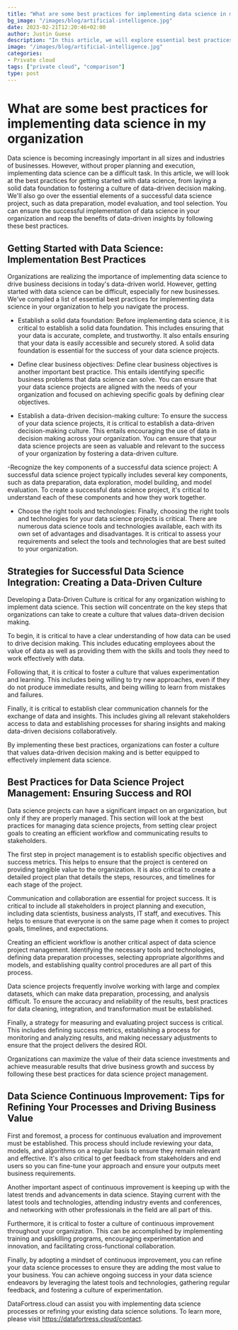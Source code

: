 ```yaml
---
title: "What are some best practices for implementing data science in my organization"
bg_image: "/images/blog/artificial-intelligence.jpg"
date: 2023-02-21T12:20:46+02:00
author: Justin Guese
description: "In this article, we will explore essential best practices for getting started with data science, from building a strong data foundation to creating a culture of data-driven decision making. We will also discuss the key components of a successful data science project, including data preparation, model evaluation, and tool selection."
image: "/images/blog/artificial-intelligence.jpg"
categories:
- Private cloud
tags: ["private cloud", "comparison"]
type: post
---
```


# What are some best practices for implementing data science in my organization

Data science is becoming increasingly important in all sizes and industries of businesses. However, without proper planning and execution, implementing data science can be a difficult task. In this article, we will look at the best practices for getting started with data science, from laying a solid data foundation to fostering a culture of data-driven decision making. We'll also go over the essential elements of a successful data science project, such as data preparation, model evaluation, and tool selection. You can ensure the successful implementation of data science in your organization and reap the benefits of data-driven insights by following these best practices.

## Getting Started with Data Science: Implementation Best Practices

Organizations are realizing the importance of implementing data science to drive business decisions in today's data-driven world. However, getting started with data science can be difficult, especially for new businesses. We've compiled a list of essential best practices for implementing data science in your organization to help you navigate the process.

- Establish a solid data foundation: Before implementing data science, it is critical to establish a solid data foundation. This includes ensuring that your data is accurate, complete, and trustworthy. It also entails ensuring that your data is easily accessible and securely stored. A solid data foundation is essential for the success of your data science projects.

- Define clear business objectives: Define clear business objectives is another important best practice. This entails identifying specific business problems that data science can solve. You can ensure that your data science projects are aligned with the needs of your organization and focused on achieving specific goals by defining clear objectives.

- Establish a data-driven decision-making culture: To ensure the success of your data science projects, it is critical to establish a data-driven decision-making culture. This entails encouraging the use of data in decision making across your organization. You can ensure that your data science projects are seen as valuable and relevant to the success of your organization by fostering a data-driven culture.

-Recognize the key components of a successful data science project: A successful data science project typically includes several key components, such as data preparation, data exploration, model building, and model evaluation. To create a successful data science project, it's critical to understand each of these components and how they work together.

- Choose the right tools and technologies: Finally, choosing the right tools and technologies for your data science projects is critical. There are numerous data science tools and technologies available, each with its own set of advantages and disadvantages. It is critical to assess your requirements and select the tools and technologies that are best suited to your organization.

## Strategies for Successful Data Science Integration: Creating a Data-Driven Culture

Developing a Data-Driven Culture is critical for any organization wishing to implement data science. This section will concentrate on the key steps that organizations can take to create a culture that values data-driven decision making.

To begin, it is critical to have a clear understanding of how data can be used to drive decision making. This includes educating employees about the value of data as well as providing them with the skills and tools they need to work effectively with data.

Following that, it is critical to foster a culture that values experimentation and learning. This includes being willing to try new approaches, even if they do not produce immediate results, and being willing to learn from mistakes and failures.

Finally, it is critical to establish clear communication channels for the exchange of data and insights. This includes giving all relevant stakeholders access to data and establishing processes for sharing insights and making data-driven decisions collaboratively.

By implementing these best practices, organizations can foster a culture that values data-driven decision making and is better equipped to effectively implement data science.

## Best Practices for Data Science Project Management: Ensuring Success and ROI

Data science projects can have a significant impact on an organization, but only if they are properly managed. This section will look at the best practices for managing data science projects, from setting clear project goals to creating an efficient workflow and communicating results to stakeholders.

The first step in project management is to establish specific objectives and success metrics. This helps to ensure that the project is centered on providing tangible value to the organization. It is also critical to create a detailed project plan that details the steps, resources, and timelines for each stage of the project.

Communication and collaboration are essential for project success. It is critical to include all stakeholders in project planning and execution, including data scientists, business analysts, IT staff, and executives. This helps to ensure that everyone is on the same page when it comes to project goals, timelines, and expectations.

Creating an efficient workflow is another critical aspect of data science project management. Identifying the necessary tools and technologies, defining data preparation processes, selecting appropriate algorithms and models, and establishing quality control procedures are all part of this process.

Data science projects frequently involve working with large and complex datasets, which can make data preparation, processing, and analysis difficult. To ensure the accuracy and reliability of the results, best practices for data cleaning, integration, and transformation must be established.

Finally, a strategy for measuring and evaluating project success is critical. This includes defining success metrics, establishing a process for monitoring and analyzing results, and making necessary adjustments to ensure that the project delivers the desired ROI.

Organizations can maximize the value of their data science investments and achieve measurable results that drive business growth and success by following these best practices for data science project management.

## Data Science Continuous Improvement: Tips for Refining Your Processes and Driving Business Value

First and foremost, a process for continuous evaluation and improvement must be established. This process should include reviewing your data, models, and algorithms on a regular basis to ensure they remain relevant and effective. It's also critical to get feedback from stakeholders and end users so you can fine-tune your approach and ensure your outputs meet business requirements.

Another important aspect of continuous improvement is keeping up with the latest trends and advancements in data science. Staying current with the latest tools and technologies, attending industry events and conferences, and networking with other professionals in the field are all part of this.

Furthermore, it is critical to foster a culture of continuous improvement throughout your organization. This can be accomplished by implementing training and upskilling programs, encouraging experimentation and innovation, and facilitating cross-functional collaboration.

Finally, by adopting a mindset of continuous improvement, you can refine your data science processes to ensure they are adding the most value to your business. You can achieve ongoing success in your data science endeavors by leveraging the latest tools and technologies, gathering regular feedback, and fostering a culture of experimentation.

DataFortress.cloud can assist you with implementing data science processes or refining your existing data science solutions. To learn more, please visit https://datafortress.cloud/contact.